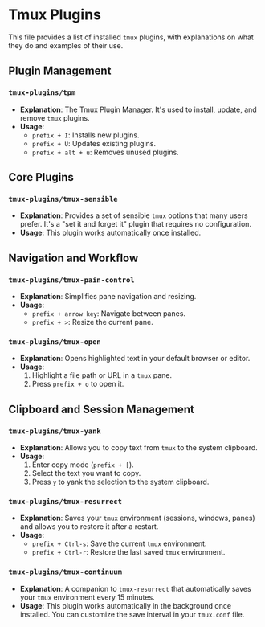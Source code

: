 # Tmux Plugins

This file provides a list of installed `tmux` plugins, with explanations on what they do and examples of their use.

## Plugin Management

### `tmux-plugins/tpm`

*   **Explanation**: The Tmux Plugin Manager. It's used to install, update, and remove `tmux` plugins.
*   **Usage**:
    *   `prefix + I`: Installs new plugins.
    *   `prefix + U`: Updates existing plugins.
    *   `prefix + alt + u`: Removes unused plugins.

## Core Plugins

### `tmux-plugins/tmux-sensible`

*   **Explanation**: Provides a set of sensible `tmux` options that many users prefer. It's a "set it and forget it" plugin that requires no configuration.
*   **Usage**: This plugin works automatically once installed.

## Navigation and Workflow

### `tmux-plugins/tmux-pain-control`

*   **Explanation**: Simplifies pane navigation and resizing.
*   **Usage**:
    *   `prefix + arrow key`: Navigate between panes.
    *   `prefix + >`: Resize the current pane.

### `tmux-plugins/tmux-open`

*   **Explanation**: Opens highlighted text in your default browser or editor.
*   **Usage**:
    1.  Highlight a file path or URL in a `tmux` pane.
    2.  Press `prefix + o` to open it.

## Clipboard and Session Management

### `tmux-plugins/tmux-yank`

*   **Explanation**: Allows you to copy text from `tmux` to the system clipboard.
*   **Usage**:
    1.  Enter copy mode (`prefix + [`).
    2.  Select the text you want to copy.
    3.  Press `y` to yank the selection to the system clipboard.

### `tmux-plugins/tmux-resurrect`

*   **Explanation**: Saves your `tmux` environment (sessions, windows, panes) and allows you to restore it after a restart.
*   **Usage**:
    *   `prefix + Ctrl-s`: Save the current `tmux` environment.
    *   `prefix + Ctrl-r`: Restore the last saved `tmux` environment.

### `tmux-plugins/tmux-continuum`

*   **Explanation**: A companion to `tmux-resurrect` that automatically saves your `tmux` environment every 15 minutes.
*   **Usage**: This plugin works automatically in the background once installed. You can customize the save interval in your `tmux.conf` file.
